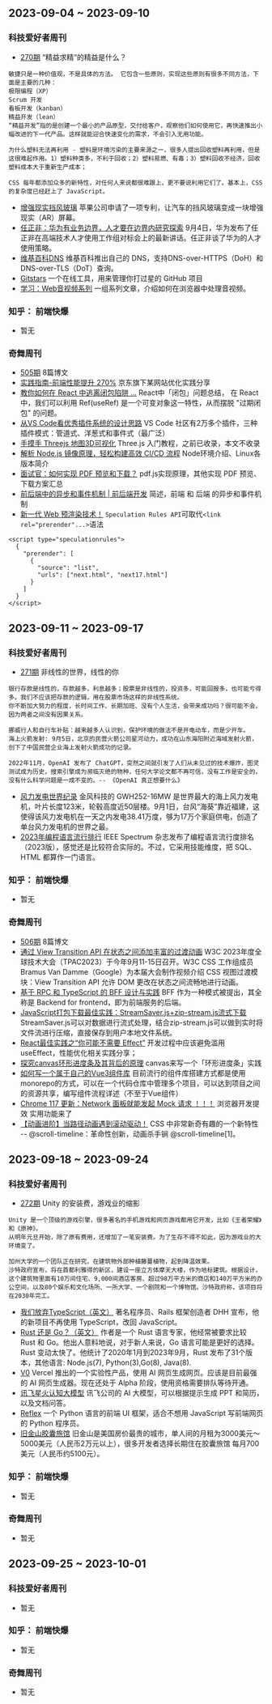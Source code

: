 ## 2023-09-04 ~ 2023-09-10

### 科技爱好者周刊
* [270期](https://github.com/ruanyf/weekly/blob/master/docs/issue-270.md) “精益求精”的精益是什么？
```
敏捷只是一种价值观，不是具体的方法。 它包含一些原则，实现这些原则有很多不同方法，下面是主要的几种：
极限编程（XP）
Scrum 开发
看板开发（kanban）
精益开发（lean）
“精益开发”指的是创建一个最小的产品原型，交付给客户，观察他们如何使用它，再快速推出小幅改进的下一代产品。这样就能迎合快速变化的需求，不会引入无用功能。

为什么塑料无法再利用 - 塑料是环境污染的主要来源之一，很多人提出回收塑料再利用，但是这很难起作用。1）塑料种类多，不利于回收；2）塑料易燃、有毒；3）塑料回收不经济，回收塑料成本大于重新生产成本；

CSS 每年都添加众多的新特性，对任何人来说都很难跟上，更不要说利用它们了。基本上，CSS 的复杂度已经赶上了 JavaScript。

```
* [增强现实挡风玻璃](https://www.thedrive.com/news/apple-wants-to-patent-an-augmented-reality-windshield) 苹果公司申请了一项专利，让汽车的挡风玻璃变成一块增强现实（AR）屏幕。
* [任正非：华为有业务边界，人才要在边界内研究探索](https://www.bjnews.com.cn/detail/1693810149129843.html) 9月4日，华为发布了任正非在高端技术人才使用工作组对标会上的最新讲话。任正非谈了华为的人才使用策略。
* [维基百科DNS](https://meta.wikimedia.org/wiki/Wikimedia_DNS) 维基百科推出自己的 DNS，支持DNS-over-HTTPS（DoH）和 DNS-over-TLS（DoT）查询。
* [Gitstars](https://github.com/cfour-hi/gitstars) 一个在线工具，用来管理你打过星的 GitHub 项目
* [学习：Web音视频系列](https://hughfenghen.github.io/tag/WebAV/) 一组系列文章，介绍如何在浏览器中处理音视频。

### 知乎： 前端快爆
* 暂无

### 奇舞周刊
* [505期](https://weekly.75.team/issue505.html) 8篇博文
* [实践指南-前端性能提升 270%](https://mp.weixin.qq.com/s/i-VySols_FbPEpZJeSbCLw?poc_token=HPWOImWjz1l6edCiHcz7frKvuj_0q3wbcmYy8Heg) 京东旗下某网站优化实践分享
* [教你如何在 React 中逃离闭包陷阱 ...](https://mp.weixin.qq.com/s/6B-yIEyN0SaAkRtGenMzvw) React中「闭包」问题总结， 在 React 中，我们可以利用 Ref(useRef) 是一个可变对象这一特性，从而摆脱 "过期闭包" 的问题。
* [从VS Code看优秀插件系统的设计思路](https://mp.weixin.qq.com/s/rf-onLvIVIFP6XGGuIVG9Q) VS Code 社区有2万多个插件，三种插件模式：管道式、洋葱式和事件式（最广泛）
* [手摸手 Threejs 地图3D可视化](https://mp.weixin.qq.com/s/DkHzIuYbCykxAAgROjB3ww?from=groupmessage&isappinstalled=0&scene=1&clicktime=1694158195&enterid=1694158195) Three.js 入门教程，之前已收录，本文不收录
* [解析 Node.js 镜像原理，轻松构建高效 CI/CD 流程](https://mp.weixin.qq.com/s/4lj3VAVwKL9aaMgFqFDifg) Node环境介绍、Linux各版本简介
* [面试官：如何实现 PDF 预览和下载？](https://mp.weixin.qq.com/s/BvS9-b5HGO5QHKTFclQJsA) pdf.js实现原理，其他实现 PDF 预览、下载方案汇总
* [前后端中的异步和事件机制 | 前后端开发](https://mp.weixin.qq.com/s/-Oo0g7JYpAQ0Ck_FDqfvfw)  简述，前端 和 后端 的异步和事件机制
* [新一代 Web 预渲染技术！](https://mp.weixin.qq.com/s/M6wJN8jBLxnuSva-lw7-_A) `Speculation Rules API`可取代`<link rel="prerender"...>`语法
```
<script type="speculationrules">
  {
    "prerender": [
      {
        "source": "list",
        "urls": ["next.html", "next17.html"]
      }
    ]
  }
</script>
```

## 2023-09-11 ~ 2023-09-17

### 科技爱好者周刊
* [271期](https://github.com/ruanyf/weekly/blob/master/docs/issue-271.md) 非线性的世界，线性的你
```
银行存款是线性的，存款越多，利息越多；股票是非线性的，投资多，可能回报多，也可能亏得多。我们不应该把存款的逻辑，用在股票市场这样的非线性系统。
你不断加大努力的程度，长时间工作、长期加班、没有个人生活，会带来成功吗？很可能不会，因为两者之间没有因果关系。

挪威行人和自行车补贴：越来越多人认识到，保护环境的做法不是开电动车，而是少开车。
海上火箭发射: 9月5日，北京的民营火箭公司星河动力，成功在山东海阳附近海域发射火箭，创下了中国民营企业海上发射火箭成功的记录。

2022年11月，OpenAI 发布了 ChatGPT，突然之间就引发了人们从未见过的技术爆炸，图灵测试成为历史，搜索引擎成为濒临灭绝的物种，任何大学论文都不再可信，没有工作是安全的，没有什么科学问题是一成不变的。-- 《OpenAI 真正想要什么》
```
* [风力发电世界纪录](https://electrek.co/2023/09/05/worlds-largest-wind-turbine-record-typhoon/) 金风科技的 GWH252-16MW 是世界最大的海上风力发电机，叶片长度123米，轮毂高度近50层楼。9月1日，台风“海葵”靠近福建，这使得该风力发电机在一天之内发电38.41万度，够为17万个家庭供电，创造了单台风力发电机的世界之最。
* [2023年编程语言流行排行](https://spectrum.ieee.org/the-top-programming-languages-2023) IEEE Spectrum 杂志发布了编程语言流行度排名（2023版），感觉还是比较符合实际的。不过，它采用技能维度，把 SQL、HTML 都算作一门语言。

### 知乎： 前端快爆
* 暂无
### 奇舞周刊
* [506期](https://weekly.75.team/issue506.html) 8篇博文
* [通过 View Transition API 在状态之间添加丰富的过渡动画](https://mp.weixin.qq.com/s/Fmm57fDamshR3wJljLKWFw) W3C 2023年度全球技术大会（TPAC2023）于今年9月11-15日召开。W3C CSS 工作组成员 Bramus Van Damme（Google）为本届大会制作视频介绍 CSS 视图过渡模块：View Transition API 允许 DOM 更改在状态之间流畅地进行动画。
* [基于 RPC 和 TypeScript 的 BFF 设计与实践](https://mp.weixin.qq.com/s/g-5ySYLgutEfBXfXxVUdGw) BFF 作为一种模式被提出，其全称是 Backend for frontend，即为前端服务的后端。
* [JavaScript打包下载最佳实践：StreamSaver.js+zip-stream.js流式下载](https://mp.weixin.qq.com/s/wB8UyU9-2j_R_5-I4DYYKQ) StreamSaver.js可以对数据进行流式处理，结合zip-stream.js可以做到实时将文件流进行压缩，直接保存到用户本地文件系统。
* [React最佳实践之“你可能不需要 Effect”](https://mp.weixin.qq.com/s/brQYKlQGoSRU8rvvGL1siA) 开发过程中应该避免滥用useEffect，性能优化相关实践分享；
* [探究canvas环形进度条及其背后的原理](https://mp.weixin.qq.com/s/mgz8xQiLG9UTJ62zlY27gg) canvas来写一个「环形进度条」实践
* [如何写一个属于自己的Vue3组件库](https://mp.weixin.qq.com/s/pqu7t7fn79EIoBLjuV69ag) 目前流行的组件库搭建方式都是使用monorepo的方式，可以在一个代码仓库中管理多个项目，可以达到项目之间的资源共享，编写组件流程详述（不至于Vue组件）
* [Chrome 117 更新：Network 面板就能发起 Mock 请求 ！！！](https://mp.weixin.qq.com/s/LyhltzEfngjhDv6_UyeRMw) 浏览器开发提效 实用功能来了
* [【动画进阶】当路径动画遇到滚动驱动！](https://mp.weixin.qq.com/s/8zTZcX7XgnshPcXLvRYkZg)  CSS 中非常新奇有趣的一个新特性 -- @scroll-timeline：革命性创新，动画杀手锏 @scroll-timeline[1]。

## 2023-09-18 ~ 2023-09-24
### 科技爱好者周刊
* [272期](https://github.com/ruanyf/weekly/blob/master/docs/issue-272.md) Unity 的安装费，游戏业的缩影
```
Unity 是一个顶级的游戏引擎，很多著名的手机游戏和网页游戏都用它开发，比如《王者荣耀》和《原神》。
从明年元旦开始，除了原有费用，还增加了一笔安装费。为了生存不得不如此，因为游戏业的大环境变了。

加州大学的一个团队正在研究，在建筑物外部种植藤蔓植物，起到降温效果。
沙特政府宣布，将在首都利雅得的新区，建设一座立方体摩天大楼，作为地标建筑。根据设计，这个建筑物里面有10万间住宅、9,000间酒店客房、超过98万平方米的商店和140万平方米的办公空间，以及80个娱乐和文化场所、一所大学、一个剧院和一个博物馆。沙特政府称，该项目将在2030年完工。
```
* [我们放弃TypeScript（英文）](https://world.hey.com/dhh/turbo-8-is-dropping-typescript-70165c01) 著名程序员、Rails 框架创造者 DHH 宣布，他的新项目不再使用 TypeScript，改回 JavaScript。
* [Rust 还是 Go？（英文）](https://kerkour.com/should-i-rust-or-should-i-go) 作者是一个 Rust 语言专家，他经常被要求比较 Rust 和 Go。他出人意料地说，对于新人来说，Go 语言可能是更好的选择。Rust 变动太快了。他统计了2020年1月到2023年9月，Rust 发布了31个版本，其他语言: Node.js(7), Python(3),Go(8), Java(8).
* [V0](https://v0.dev/) Vercel 推出的一个实验性产品，使用 AI 网页生成网页。应该是目前最强的 AI 网页生成器。现在还处于 Alpha 阶段，使用资格需要排队等待开通。
* [讯飞星火认知大模型](https://passport.xfyun.cn/login) 讯飞公司的 AI 大模型，可以根据提示生成 PPT 和简历，以及文档问答。
* [Reflex](https://github.com/reflex-dev/reflex) 一个 Python 语言的前端 UI 框架，适合不想用 JavaScript 写前端网页的 Python 程序员。
* [旧金山胶囊旅馆](https://twitter.com/ctjlewis/status/1703183638605799690) 旧金山是美国房价最贵的城市，单人间的月租为3000美元～5000美元（人民币2万元以上），很多开发者选择长期住在胶囊旅馆 每月700美元（人民币约5100元）。

### 知乎： 前端快爆
* 暂无
### 奇舞周刊
* 暂无

## 2023-09-25 ~ 2023-10-01
### 科技爱好者周刊
* 暂无
### 知乎： 前端快爆
* 暂无
### 奇舞周刊
* 暂无